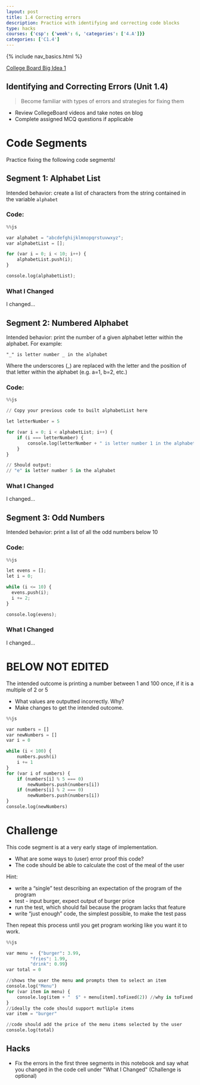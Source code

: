 ```yaml
---
layout: post
title: 1.4 Correcting errors
description: Practice with identifying and correcting code blocks
type: hacks
courses: {'csp': {'week': 6, 'categories': ['4.A']}}
categories: ['C1.4']
---
```


{% include nav_basics.html %}

[College Board Big Idea 1](https://apclassroom.collegeboard.org/103/home?unit=1)

## Identifying and Correcting Errors (Unit 1.4)

> Become familiar with types of errors and strategies for fixing them

- Review CollegeBoard videos and take notes on blog
- Complete assigned MCQ questions if applicable

# Code Segments

Practice fixing the following code segments!

## Segment 1: Alphabet List

Intended behavior: create a list of characters from the string contained in the variable `alphabet`

### Code:


```python
%%js

var alphabet = "abcdefghijklmnopqrstuvwxyz";
var alphabetList = [];

for (var i = 0; i < 10; i++) {
	alphabetList.push(i);
}

console.log(alphabetList);
```

### What I Changed

I changed...

## Segment 2: Numbered Alphabet

Intended behavior: print the number of a given alphabet letter within the alphabet. For example:
```
"_" is letter number _ in the alphabet
```

Where the underscores (_) are replaced with the letter and the position of that letter within the alphabet (e.g. a=1, b=2, etc.)

### Code:


```python
%%js

// Copy your previous code to built alphabetList here

let letterNumber = 5

for (var i = 0; i < alphabetList; i++) {
	if (i === letterNumber) {
		console.log(letterNumber + " is letter number 1 in the alphabet")
	}
}

// Should output:
// "e" is letter number 5 in the alphabet
```

### What I Changed

I changed...

## Segment 3: Odd Numbers

Intended behavior: print a list of all the odd numbers below 10

### Code:


```python
%%js

let evens = [];
let i = 0;

while (i <= 10) {
  evens.push(i);
  i += 2;
}

console.log(evens);
```

### What I Changed

I changed...

# BELOW NOT EDITED

The intended outcome is printing a number between 1 and 100 once, if it is a multiple of 2 or 5 
- What values are outputted incorrectly. Why?
- Make changes to get the intended outcome.


```python
%%js

var numbers = []
var newNumbers = []
var i = 0

while (i < 100) {
    numbers.push(i)
    i += 1
}
for (var i of numbers) {
    if (numbers[i] % 5 === 0)
        newNumbers.push(numbers[i])
    if (numbers[i] % 2 === 0)
        newNumbers.push(numbers[i])
}
console.log(newNumbers) 


```

# Challenge

This code segment is at a very early stage of implementation.
- What are some ways to (user) error proof this code?
- The code should be able to calculate the cost of the meal of the user

Hint:
- write a “single” test describing an expectation of the program of the program
- test - input burger, expect output of burger price
- run the test, which should fail because the program lacks that feature
- write “just enough” code, the simplest possible, to make the test pass

Then repeat this process until you get program working like you want it to work.


```python
%%js

var menu =  {"burger": 3.99,
         "fries": 1.99,
         "drink": 0.99}
var total = 0

//shows the user the menu and prompts them to select an item
console.log("Menu")
for (var item in menu) {
    console.log(item + "  $" + menu[item].toFixed(2)) //why is toFixed used?
}
//ideally the code should support mutliple items
var item = "burger"

//code should add the price of the menu items selected by the user 
console.log(total)
```

## Hacks
- Fix the errors in the first three segments in this notebook and say what you changed in the code cell under "What I Changed" (Challenge is optional)

